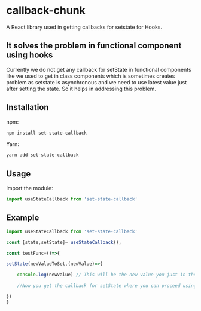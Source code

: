 # callback-chunk

A React library used in getting callbacks for setstate for Hooks. 

## It solves the problem in functional component using hooks
Currently we do not get any callback for setState in functional components like we used to get in class components which is sometimes creates problem as setstate is asynchronous and we need to use latest value just after setting the state. So it helps in addressing this problem.

## Installation

npm:
```bash
npm install set-state-callback
```

Yarn:
```bash
yarn add set-state-callback
```
## Usage

Import the module:
```javascript
import useStateCallback from 'set-state-callback'
```

## Example

```javascript
import useStateCallback from 'set-state-callback'

const [state,setState]= useStateCallback();

const testFunc=()=>{

setState(newValueToSet,(newValue)=>{

    console.log(newValue) // This will be the new value you just in the state.
    
    //Now you get the callback for setState where you can proceed using the latest value

})
}

```